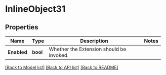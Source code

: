 # InlineObject31

## Properties

Name | Type | Description | Notes
------------ | ------------- | ------------- | -------------
**Enabled** | **bool** | Whether the Extension should be invoked. | 

[[Back to Model list]](../README.md#documentation-for-models) [[Back to API list]](../README.md#documentation-for-api-endpoints) [[Back to README]](../README.md)


